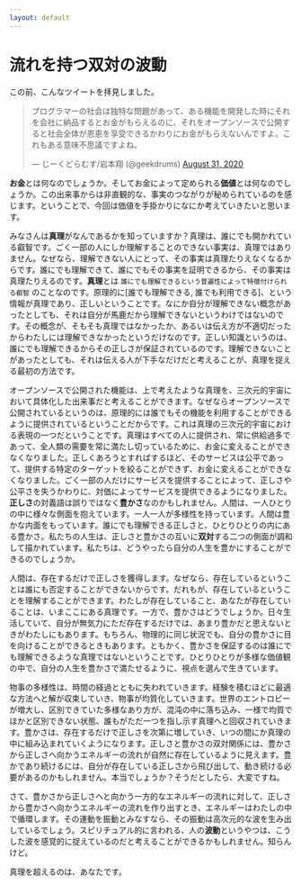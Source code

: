```yaml
---
layout: default
---
```


# 流れを持つ双対の波動

この前、こんなツイートを拝見しました。

<blockquote class="twitter-tweet"><p lang="ja" dir="ltr">プログラマーの社会は独特な問題があって、ある機能を開発した時にそれを会社に納品するとお金がもらえるのに、それをオープンソースで公開すると社会全体が恩恵を享受できるかわりにお金がもらえないんですよ。これもある意味不思議ですよね。</p>&mdash; じーくどらむす/岩本翔 (@geekdrums) <a href="https://twitter.com/geekdrums/status/1300486768861442050?ref_src=twsrc%5Etfw">August 31, 2020</a></blockquote> <script async src="https://platform.twitter.com/widgets.js" charset="utf-8"></script>

**お金**とは何なのでしょうか。そしてお金によって定められる**価値**とは何なのでしょうか。この出来事からは非直観的な、事実のつながりが秘められているのを感じます。ということで、今回は価値を手掛かりになにか考えていきたいと思います。

みなさんは**真理**がなんであるかを知っていますか？真理は、誰にでも開かれている叡智です。ごく一部の人にしか理解することのできない事実は、真理ではありません。なぜなら、理解できない人にとって、その事実は真理たりえなくなるからです。誰にでも理解できて、誰にでもその事実を証明できるから、その事実は真理たりえるのです。**真理**とは `誰にでも理解できるという普遍性によって特徴付けられる叡智` のことなのです。原理的に[誰でも理解できる, 誰でも利用できる]、という情報が真理であり、正しいということです。なにか自分が理解できない概念があったとしても、それは自分が馬鹿だから理解できないというわけではないのです。その概念が、そもそも真理ではなかったか、あるいは伝え方が不適切だったからわたしには理解できなかったというだけなのです。正しい知識というのは、誰にでも理解できるからその正しさが保証されているのです。理解できないことがあったとしても、それは伝える人が下手なだけだと考えることが、真理を捉える最初の方法です。

オープンソースで公開された機能は、上で考えたような真理を、三次元的宇宙において具体化した出来事だと考えることができます。なぜならオープンソースで公開されているというのは、原理的には誰でもその機能を利用することができるように提供されているということだからです。これは真理の三次元的宇宙における表現の一つだということです。真理はすべての人に提供され、常に供給過多であって、全人類の需要を常に満たし切っているために、お金に変えることができなくなりました。正しくあろうとすればするほど、そのサービスは公平であって、提供する特定のターゲットを絞ることができず、お金に変えることができなくなりました。ごく一部の人だけにサービスを提供することによって、正しさや公平さを失うかわりに、対価によってサービスを提供できるようになりました。**正しさ**の対義語は誤りではなく**豊かさ**なのかもしれません。人間は、一人ひとりの中に様々な側面を抱えています。一人一人が多様性を持っています。人間は豊かな内面をもっています。誰にでも理解できる正しさと、ひとりひとりの内にある豊かさ。私たちの人生は、正しさと豊かさの互いに**双対**する二つの側面が調和して描かれています。私たちは、どうやったら自分の人生を豊かにすることができるのでしょうか。

人間は、存在するだけで正しさを獲得します。なぜなら、存在しているということは誰にも否定することができないからです。だれもが、存在しているということを理解することができます。わたしが存在していること、あなたが存在していることは、いまここにある真理です。一方で、豊かさはどうでしょうか。日々生活していて、自分が無気力にただ存在するだけでは、あまり豊かだと思えないときがわたしにもあります。もちろん、物理的に同じ状況でも、自分の豊かさに目を向けることができるときもあります。ともかく、豊かさを保証するのは誰にでも理解できるような真理ではないということです。ひとりひとりが多様な価値観の中で、自分の人生を豊かさで満たせるように、視点を選んで生きています。

物事の多様性は、時間の経過とともに失われていきます。経験を積むほどに最適な方法へと解が収束していき、物事が均質化していきます。世界のエントロピーが増大し、区別できていた多様なあり方が、混沌の中に落ち込み、一様で均質でほかと区別できない状態、誰もがただ一つを指し示す真理へと回収されていきます。豊かさは、存在するだけで正しさを次第に増していき、いつの間にか真理の中に組み込まれていくようになります。正しさと豊かさの双対関係には、豊かさから正しさへ向かうエネルギーの流れが自然に存在しているように見えます。豊かであり続けるには、自分が存在している正しさから飛び出して、動き続ける必要があるのかもしれません。本当でしょうか？そうだとしたら、大変ですね。

さて、豊かさから正しさへと向かう一方的なエネルギーの流れに対して、正しさから豊かさへ向かうエネルギーの流れを作り出すとき、エネルギーはわたしの中で循環します。その運動を振動とみなすなら、その振動は高次元的な波を生み出しているでしょう。スピリチュアル的に言われる、人の**波動**というやつは、こうした波を感覚的に捉えているのだと考えることができるかもしれません。知らんけど。

真理を超えるのは、あなたです。
